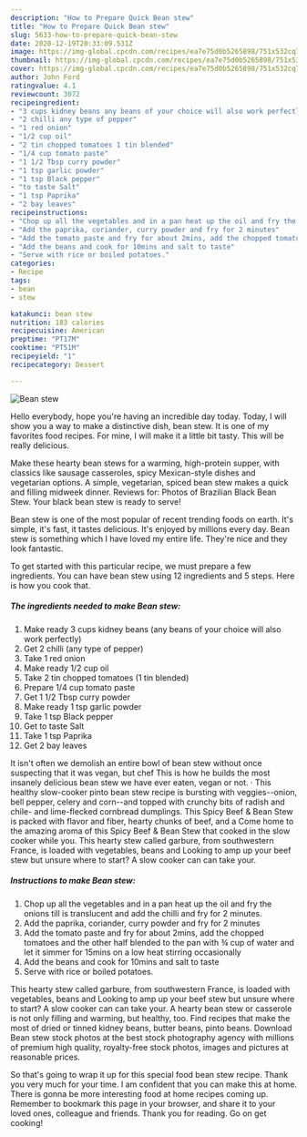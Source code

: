 ```yaml
---
description: "How to Prepare Quick Bean stew"
title: "How to Prepare Quick Bean stew"
slug: 5633-how-to-prepare-quick-bean-stew
date: 2020-12-19T20:33:09.531Z
image: https://img-global.cpcdn.com/recipes/ea7e75d0b5265898/751x532cq70/bean-stew-recipe-main-photo.jpg
thumbnail: https://img-global.cpcdn.com/recipes/ea7e75d0b5265898/751x532cq70/bean-stew-recipe-main-photo.jpg
cover: https://img-global.cpcdn.com/recipes/ea7e75d0b5265898/751x532cq70/bean-stew-recipe-main-photo.jpg
author: John Ford
ratingvalue: 4.1
reviewcount: 3072
recipeingredient:
- "3 cups kidney beans any beans of your choice will also work perfectly"
- "2 chilli any type of pepper"
- "1 red onion"
- "1/2 cup oil"
- "2 tin chopped tomatoes 1 tin blended"
- "1/4 cup tomato paste"
- "1 1/2 Tbsp curry powder"
- "1 tsp garlic powder"
- "1 tsp Black pepper"
- "to taste Salt"
- "1 tsp Paprika"
- "2 bay leaves"
recipeinstructions:
- "Chop up all the vegetables and in a pan heat up the oil and fry the onions till is translucent and add the chilli and fry for 2 minutes."
- "Add the paprika, coriander, curry powder and fry for 2 minutes"
- "Add the tomato paste and fry for about 2mins, add the chopped tomatoes and the other half blended to the pan with ¾ cup of water and let it simmer for 15mins on a low heat stirring occasionally"
- "Add the beans and cook for 10mins and salt to taste"
- "Serve with rice or boiled potatoes."
categories:
- Recipe
tags:
- bean
- stew

katakunci: bean stew 
nutrition: 183 calories
recipecuisine: American
preptime: "PT17M"
cooktime: "PT51M"
recipeyield: "1"
recipecategory: Dessert

---
```



![Bean stew](https://img-global.cpcdn.com/recipes/ea7e75d0b5265898/751x532cq70/bean-stew-recipe-main-photo.jpg)

Hello everybody, hope you're having an incredible day today. Today, I will show you a way to make a distinctive dish, bean stew. It is one of my favorites food recipes. For mine, I will make it a little bit tasty. This will be really delicious.

Make these hearty bean stews for a warming, high-protein supper, with classics like sausage casseroles, spicy Mexican-style dishes and vegetarian options. A simple, vegetarian, spiced bean stew makes a quick and filling midweek dinner. Reviews for: Photos of Brazilian Black Bean Stew. Your black bean stew is ready to serve!

Bean stew is one of the most popular of recent trending foods on earth. It's simple, it's fast, it tastes delicious. It's enjoyed by millions every day. Bean stew is something which I have loved my entire life. They're nice and they look fantastic.


To get started with this particular recipe, we must prepare a few ingredients. You can have bean stew using 12 ingredients and 5 steps. Here is how you cook that.

<!--inarticleads1-->

##### The ingredients needed to make Bean stew:

1. Make ready 3 cups kidney beans (any beans of your choice will also work perfectly)
1. Get 2 chilli (any type of pepper)
1. Take 1 red onion
1. Make ready 1/2 cup oil
1. Take 2 tin chopped tomatoes (1 tin blended)
1. Prepare 1/4 cup tomato paste
1. Get 1 1/2 Tbsp curry powder
1. Make ready 1 tsp garlic powder
1. Take 1 tsp Black pepper
1. Get to taste Salt
1. Take 1 tsp Paprika
1. Get 2 bay leaves


It isn&#39;t often we demolish an entire bowl of bean stew without once suspecting that it was vegan, but chef This is how he builds the most insanely delicious bean stew we have ever eaten, vegan or not. · This healthy slow-cooker pinto bean stew recipe is bursting with veggies--onion, bell pepper, celery and corn--and topped with crunchy bits of radish and chile- and lime-flecked cornbread dumplings. This Spicy Beef &amp; Bean Stew is packed with flavor and fiber, hearty chunks of beef, and a Come home to the amazing aroma of this Spicy Beef &amp; Bean Stew that cooked in the slow cooker while you. This hearty stew called garbure, from southwestern France, is loaded with vegetables, beans and Looking to amp up your beef stew but unsure where to start? A slow cooker can can take your. 

<!--inarticleads2-->

##### Instructions to make Bean stew:

1. Chop up all the vegetables and in a pan heat up the oil and fry the onions till is translucent and add the chilli and fry for 2 minutes.
1. Add the paprika, coriander, curry powder and fry for 2 minutes
1. Add the tomato paste and fry for about 2mins, add the chopped tomatoes and the other half blended to the pan with ¾ cup of water and let it simmer for 15mins on a low heat stirring occasionally
1. Add the beans and cook for 10mins and salt to taste
1. Serve with rice or boiled potatoes.


This hearty stew called garbure, from southwestern France, is loaded with vegetables, beans and Looking to amp up your beef stew but unsure where to start? A slow cooker can can take your. A hearty bean stew or casserole is not only filling and warming, but healthy, too. Find recipes that make the most of dried or tinned kidney beans, butter beans, pinto beans. Download Bean stew stock photos at the best stock photography agency with millions of premium high quality, royalty-free stock photos, images and pictures at reasonable prices. 

So that's going to wrap it up for this special food bean stew recipe. Thank you very much for your time. I am confident that you can make this at home. There is gonna be more interesting food at home recipes coming up. Remember to bookmark this page in your browser, and share it to your loved ones, colleague and friends. Thank you for reading. Go on get cooking!
